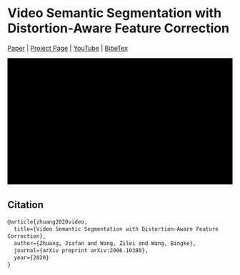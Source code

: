 # Video Semantic Segmentation with Distortion-Aware Feature Correction
[Paper](https://arxiv.org/abs/2006.10380) | [Project Page](https://jfzhuang.github.io/DAVSS.github.io/) | [YouTube]() | [BibeTex](#citation)

<img src="./gif/seq1.gif" width="860"/>


## Citation
```
@article{zhuang2020video,
  title={Video Semantic Segmentation with Distortion-Aware Feature Correction},
  author={Zhuang, Jiafan and Wang, Zilei and Wang, Bingke},
  journal={arXiv preprint arXiv:2006.10380},
  year={2020}
}
```